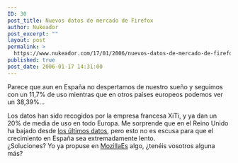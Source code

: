 ```yaml
---
ID: 30
post_title: Nuevos datos de mercado de Firefox
author: Nukeador
post_excerpt: ""
layout: post
permalink: >
  https://www.nukeador.com/17/01/2006/nuevos-datos-de-mercado-de-firefox/
published: true
post_date: 2006-01-17 14:31:00
---
```

Parece que aun en España no despertamos de nuestro sueño y seguimos con un 11,7% de uso mientras que en otros países europeos podemos ver un 38,39%...

<div><a href="http://navegadores.org/wp-images/firefox-europa.jpg" rel="lightbox"><img src="http://navegadores.org/wp-images/firefox-europa.jpg" alt="" border="0" /></a>Los datos han sido recogidos por la empresa francesa XiTi, y ya dan un 20% de media de uso en todo Europa. Me sorprende que en el Reino Unido ha bajado desde <a href="http://chevrel.org/es/noticias/index.php?2005/12/21/158-porqua-firefox-no-tiene-una-cuota-de-mercado-alta-en-espaaa">los últimos datos</a>, pero esto no es escusa para que el crecimiento en España sea extremadamente lento.
</div>
¿Soluciones? Yo ya propuse en <a href="http://www.mozillaes.org/index.php?option=com_forum&amp;Itemid=122&amp;page=viewtopic&amp;t=10441">MozillaEs</a> algo, ¿tenéis vosotros alguna más?